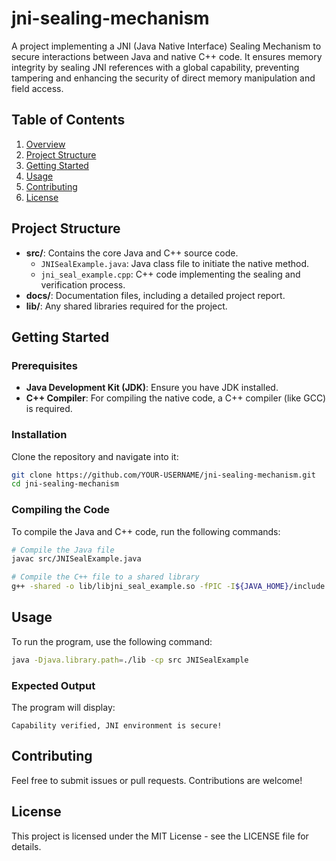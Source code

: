 # jni-sealing-mechanism
A project implementing a JNI (Java Native Interface) Sealing Mechanism to secure interactions between Java and native C++ code. It ensures memory integrity by sealing JNI references with a global capability, preventing tampering and enhancing the security of direct memory manipulation and field access.



## Table of Contents
1. [Overview](#overview)
2. [Project Structure](#project-structure)
3. [Getting Started](#getting-started)
4. [Usage](#usage)
5. [Contributing](#contributing)
6. [License](#license)

## Project Structure
- **src/**: Contains the core Java and C++ source code.
  - `JNISealExample.java`: Java class file to initiate the native method.
  - `jni_seal_example.cpp`: C++ code implementing the sealing and verification process.
- **docs/**: Documentation files, including a detailed project report.
- **lib/**: Any shared libraries required for the project.

## Getting Started

### Prerequisites
- **Java Development Kit (JDK)**: Ensure you have JDK installed.
- **C++ Compiler**: For compiling the native code, a C++ compiler (like GCC) is required.

### Installation
Clone the repository and navigate into it:
```bash
git clone https://github.com/YOUR-USERNAME/jni-sealing-mechanism.git
cd jni-sealing-mechanism
```

### Compiling the Code
To compile the Java and C++ code, run the following commands:
```bash
# Compile the Java file
javac src/JNISealExample.java

# Compile the C++ file to a shared library
g++ -shared -o lib/libjni_seal_example.so -fPIC -I${JAVA_HOME}/include -I${JAVA_HOME}/include/linux src/jni_seal_example.cpp
```

## Usage
To run the program, use the following command:
```bash
java -Djava.library.path=./lib -cp src JNISealExample
```

### Expected Output
The program will display:
```
Capability verified, JNI environment is secure!
```

## Contributing
Feel free to submit issues or pull requests. Contributions are welcome!

## License
This project is licensed under the MIT License - see the LICENSE file for details.
```




